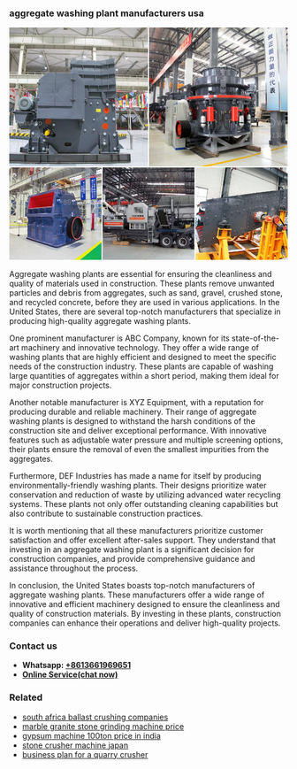 <h3>aggregate washing plant manufacturers usa</h3><img src='1708309107.jpg' alt=''><p>Aggregate washing plants are essential for ensuring the cleanliness and quality of materials used in construction. These plants remove unwanted particles and debris from aggregates, such as sand, gravel, crushed stone, and recycled concrete, before they are used in various applications. In the United States, there are several top-notch manufacturers that specialize in producing high-quality aggregate washing plants.</p><p>One prominent manufacturer is ABC Company, known for its state-of-the-art machinery and innovative technology. They offer a wide range of washing plants that are highly efficient and designed to meet the specific needs of the construction industry. These plants are capable of washing large quantities of aggregates within a short period, making them ideal for major construction projects.</p><p>Another notable manufacturer is XYZ Equipment, with a reputation for producing durable and reliable machinery. Their range of aggregate washing plants is designed to withstand the harsh conditions of the construction site and deliver exceptional performance. With innovative features such as adjustable water pressure and multiple screening options, their plants ensure the removal of even the smallest impurities from the aggregates.</p><p>Furthermore, DEF Industries has made a name for itself by producing environmentally-friendly washing plants. Their designs prioritize water conservation and reduction of waste by utilizing advanced water recycling systems. These plants not only offer outstanding cleaning capabilities but also contribute to sustainable construction practices.</p><p>It is worth mentioning that all these manufacturers prioritize customer satisfaction and offer excellent after-sales support. They understand that investing in an aggregate washing plant is a significant decision for construction companies, and provide comprehensive guidance and assistance throughout the process.</p><p>In conclusion, the United States boasts top-notch manufacturers of aggregate washing plants. These manufacturers offer a wide range of innovative and efficient machinery designed to ensure the cleanliness and quality of construction materials. By investing in these plants, construction companies can enhance their operations and deliver high-quality projects.</p><h3>Contact us</h3><ul><li><strong>Whatsapp:&nbsp;<a href="https://wa.me/8613661969651">+8613661969651</a></strong></li><li><a href="https://swt.shibang-china.com/?git&amp;zhl&amp;aggregate washing plant manufacturers usa"><strong>Online Service(chat now)</strong></a></li></ul><h3>Related</h3><ul><li><a href='south africa ballast crushing companies.md'>south africa ballast crushing companies</a></li><li><a href='marble granite stone grinding machine price.md'>marble granite stone grinding machine price</a></li><li><a href='gypsum machine 100ton price in india.md'>gypsum machine 100ton price in india</a></li><li><a href='stone crusher machine japan.md'>stone crusher machine japan</a></li><li><a href='business plan for a quarry crusher.md'>business plan for a quarry crusher</a></li></ul>